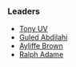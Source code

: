 ### Leaders

* [Tony UV](mailto:tony.uv@owasp.org)
* [Guled Abdilahi](mailto:guled.abdilahi@owasp.org)
* [Ayliffe Brown](ayliffe.brown@owasp.org)
* [Ralph Adame](ralph.adame@owasp.org)
